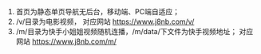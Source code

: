 1. 首页为静态单页导航无后台，移动端、PC端自适应；<br/>
2. /v/目录为电影视频， 对应网站 https://www.j8nb.com/v/ <br/>
3. /m/目录为快手小姐姐视频随机连播，/m/data/下文件为快手视频地址； 对应网站 https://www.j8nb.com/m/  <br/>
